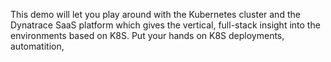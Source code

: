 This demo will let you play around with the Kubernetes cluster and the Dynatrace SaaS platform which gives the vertical, full-stack insight into the environments based on K8S. Put your hands on K8S deployments, automatition, 